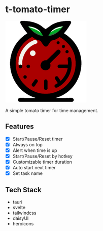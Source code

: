 # t-tomato-timer

![app-icon](./src-tauri/icons/128x128@2x.png)

A simple tomato timer for time management.

## Features

- [x] Start/Pause/Reset timer
- [x] Always on top
- [x] Alert when time is up
- [x] Start/Pause/Reset by hotkey
- [x] Customizable timer duration
- [x] Auto start next timer
- [x] Set task name

## Tech Stack

- tauri
- svelte
- tailwindcss
- daisyUI
- heroicons
